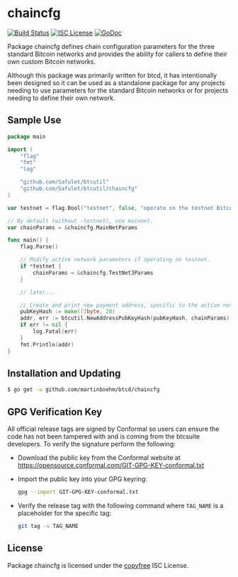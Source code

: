 chaincfg
========

[![Build Status](http://img.shields.io/travis/Safulet/btcutil.svg)](https://travis-ci.org/Safulet/btcutil)
[![ISC License](http://img.shields.io/badge/license-ISC-blue.svg)](http://copyfree.org)
[![GoDoc](https://img.shields.io/badge/godoc-reference-blue.svg)](http://godoc.org/github.com/Safulet/btcutil/chaincfg)

Package chaincfg defines chain configuration parameters for the three standard
Bitcoin networks and provides the ability for callers to define their own custom
Bitcoin networks.

Although this package was primarily written for btcd, it has intentionally been
designed so it can be used as a standalone package for any projects needing to
use parameters for the standard Bitcoin networks or for projects needing to
define their own network.

## Sample Use

```Go
package main

import (
	"flag"
	"fmt"
	"log"

	"github.com/Safulet/btcutil"
	"github.com/Safulet/btcutil/chaincfg"
)

var testnet = flag.Bool("testnet", false, "operate on the testnet Bitcoin network")

// By default (without -testnet), use mainnet.
var chainParams = &chaincfg.MainNetParams

func main() {
	flag.Parse()

	// Modify active network parameters if operating on testnet.
	if *testnet {
		chainParams = &chaincfg.TestNet3Params
	}

	// later...

	// Create and print new payment address, specific to the active network.
	pubKeyHash := make([]byte, 20)
	addr, err := btcutil.NewAddressPubKeyHash(pubKeyHash, chainParams)
	if err != nil {
		log.Fatal(err)
	}
	fmt.Println(addr)
}
```

## Installation and Updating

```bash
$ go get -u github.com/martinboehm/btcd/chaincfg
```

## GPG Verification Key

All official release tags are signed by Conformal so users can ensure the code
has not been tampered with and is coming from the btcsuite developers.  To
verify the signature perform the following:

- Download the public key from the Conformal website at
  https://opensource.conformal.com/GIT-GPG-KEY-conformal.txt

- Import the public key into your GPG keyring:
  ```bash
  gpg --import GIT-GPG-KEY-conformal.txt
  ```

- Verify the release tag with the following command where `TAG_NAME` is a
  placeholder for the specific tag:
  ```bash
  git tag -v TAG_NAME
  ```

## License

Package chaincfg is licensed under the [copyfree](http://copyfree.org) ISC
License.

